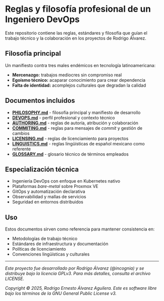 # Reglas y filosofía profesional de un Ingeniero DevOps

Este repositorio contiene las reglas, estándares y filosofía que guían el trabajo técnico y la colaboración en los proyectos de Rodrigo Álvarez.

## Filosofía principal

Un manifiesto contra tres males endémicos en tecnología latinoamericana:
- **Mercenazgo:** trabajos mediocres sin compromiso real
- **Egoísmo técnico:** acaparar conocimiento para crear dependencia
- **Falta de identidad:** acomplejos culturales que degradan la calidad

## Documentos incluidos

- **[PHILOSOPHY.md](./PHILOSOPHY.md)** - filosofía principal y manifiesto de desarrollo
- **[DEVOPS.md](./DEVOPS.md)** - perfil profesional y contexto técnico
- **[AUTHORING.md](./AUTHORING.md)** - reglas de autoría, atribución y colaboración
- **[COMMITING.md](./COMMITING.md)** - reglas para mensajes de *commit* y gestión de cambios
- **[LICENSING.md](./LICENSING.md)** - reglas de licenciamiento para proyectos
- **[LINGUISTICS.md](./LINGUISTICS.md)** - reglas lingüísticas de español mexicano como referente
- **[GLOSSARY.md](./GLOSSARY.md)** - glosario técnico de términos empleados

## Especialización técnica

- Ingeniería DevOps con enfoque en Kubernetes nativo
- Plataformas *bare-metal* sobre Proxmox VE
- GitOps y automatización declarativa
- Observabilidad y mallas de servicios
- Seguridad en entornos distribuidos

## Uso

Estos documentos sirven como referencia para mantener consistencia en:
- Metodologías de trabajo técnico
- Estándares de infraestructura y documentación
- Políticas de licenciamiento
- Convenciones lingüísticas y culturales

---

*Este proyecto fue desarrollado por Rodrigo Álvarez (@incognia) y se distribuye bajo la licencia GPLv3. Para más detalles, consulta el archivo LICENSE.*

*Copyright © 2025, Rodrigo Ernesto Álvarez Aguilera. Este es software libre bajo los términos de la GNU General Public License v3.*

